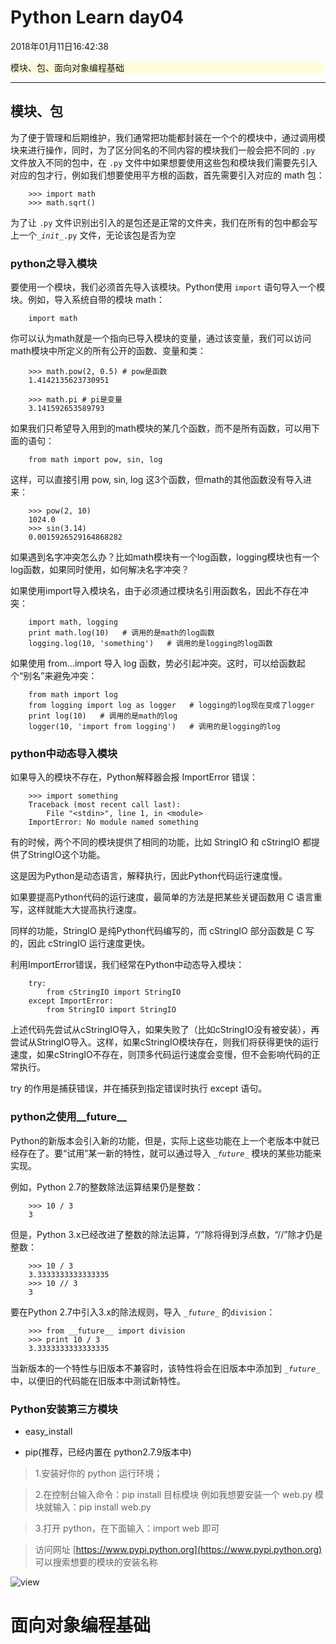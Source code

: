 # Python Learn day04

<p>2018年01月11日16:42:38</p>

<div style="border-radius:10px;background:#fffddd">模块、包、面向对象编程基础</div>

---

## 模块、包

为了便于管理和后期维护，我们通常把功能都封装在一个个的模块中，通过调用模块来进行操作，同时，为了区分同名的不同内容的模块我们一般会把不同的 <code>.py</code> 文件放入不同的包中，在 <code>.py</code> 文件中如果想要使用这些包和模块我们需要先引入对应的包才行，例如我们想要使用平方根的函数，首先需要引入对应的 math 包：

        >>> import math
        >>> math.sqrt()

为了让 <code>.py</code> 文件识别出引入的是包还是正常的文件夹，我们在所有的包中都会写上一个<code>\__init__.py</code> 文件，无论该包是否为空

### python之导入模块

要使用一个模块，我们必须首先导入该模块。Python使用 <code>import</code> 语句导入一个模块。例如，导入系统自带的模块 math：

        import math

你可以认为math就是一个指向已导入模块的变量，通过该变量，我们可以访问math模块中所定义的所有公开的函数、变量和类：

        >>> math.pow(2, 0.5) # pow是函数
        1.4142135623730951

        >>> math.pi # pi是变量
        3.141592653589793

如果我们只希望导入用到的math模块的某几个函数，而不是所有函数，可以用下面的语句：

        from math import pow, sin, log

这样，可以直接引用 pow, sin, log 这3个函数，但math的其他函数没有导入进来：

        >>> pow(2, 10)
        1024.0
        >>> sin(3.14)
        0.0015926529164868282

如果遇到名字冲突怎么办？比如math模块有一个log函数，logging模块也有一个log函数，如果同时使用，如何解决名字冲突？

如果使用import导入模块名，由于必须通过模块名引用函数名，因此不存在冲突：

        import math, logging
        print math.log(10)   # 调用的是math的log函数
        logging.log(10, 'something')   # 调用的是logging的log函数

如果使用 from...import 导入 log 函数，势必引起冲突。这时，可以给函数起个“别名”来避免冲突：

        from math import log
        from logging import log as logger   # logging的log现在变成了logger
        print log(10)   # 调用的是math的log
        logger(10, 'import from logging')   # 调用的是logging的log 
        
### python中动态导入模块

如果导入的模块不存在，Python解释器会报 ImportError 错误：

        >>> import something
        Traceback (most recent call last):
            File "<stdin>", line 1, in <module>
        ImportError: No module named something

有的时候，两个不同的模块提供了相同的功能，比如 StringIO 和 cStringIO 都提供了StringIO这个功能。

这是因为Python是动态语言，解释执行，因此Python代码运行速度慢。

如果要提高Python代码的运行速度，最简单的方法是把某些关键函数用 C 语言重写，这样就能大大提高执行速度。

同样的功能，StringIO 是纯Python代码编写的，而 cStringIO 部分函数是 C 写的，因此 cStringIO 运行速度更快。

利用ImportError错误，我们经常在Python中动态导入模块：

        try:
            from cStringIO import StringIO
        except ImportError:
            from StringIO import StringIO

上述代码先尝试从cStringIO导入，如果失败了（比如cStringIO没有被安装），再尝试从StringIO导入。这样，如果cStringIO模块存在，则我们将获得更快的运行速度，如果cStringIO不存在，则顶多代码运行速度会变慢，但不会影响代码的正常执行。

try 的作用是捕获错误，并在捕获到指定错误时执行 except 语句。

### python之使用__future__

Python的新版本会引入新的功能，但是，实际上这些功能在上一个老版本中就已经存在了。要“试用”某一新的特性，就可以通过导入 <code>\__future__</code> 模块的某些功能来实现。

例如，Python 2.7的整数除法运算结果仍是整数：

        >>> 10 / 3
        3

但是，Python 3.x已经改进了整数的除法运算，“/”除将得到浮点数，“//”除才仍是整数：

        >>> 10 / 3
        3.3333333333333335
        >>> 10 // 3
        3

要在Python 2.7中引入3.x的除法规则，导入 <code>\__future__</code> 的<code>division</code>：

        >>> from __future__ import division
        >>> print 10 / 3
        3.3333333333333335

当新版本的一个特性与旧版本不兼容时，该特性将会在旧版本中添加到 <code>\__future__</code> 中，以便旧的代码能在旧版本中测试新特性。

### Python安装第三方模块

* easy_install

* pip(推荐，已经内置在 python2.7.9版本中)

>1.安装好你的 python 运行环境；

>2.在控制台输入命令：pip install 目标模块
例如我想要安装一个 web.py 模块就输入：pip install web.py

>3.打开 python，在下面输入：import web 即可

>访问网址 [https://www.pypi.python.org](https://www.pypi.python.org) 可以搜索想要的模块的安装名称

<img src="https://pan.baidu.com/s/1raqP6zy" alt="view" name="https://pan.baidu.com/s/1raqP6zy">


# 面向对象编程基础

### 

### 

### 

### 

### 

### 

### 

### 

### 

### 
